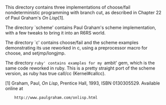 This directory contains three implementations of choose/fail nondeterministic
programming with branch cut, as described in Chapter 22 of Paul Graham's _On
Lisp_[1].

The directory `scheme' contains Paul Graham's scheme implementation, with a
few tweaks to bring it into an R6RS world.

The directory `c' contains choose/fail and the scheme examples demonstrating
its use reworked in c, using a preprocessor macro for choose, and setjmp/longjmp.

The directory `ruby' contains examples for my `ambit' gem, which is the same
code reworked in ruby.  This is a pretty straight port of the scheme
version, as ruby has true call/cc (Kernel#callcc).

  [1] Graham, Paul, _On Lisp_, Prentice Hall, 1993, ISBN 0130305529.
      Available online at

      	http://www.paulgraham.com/onlisp.html
